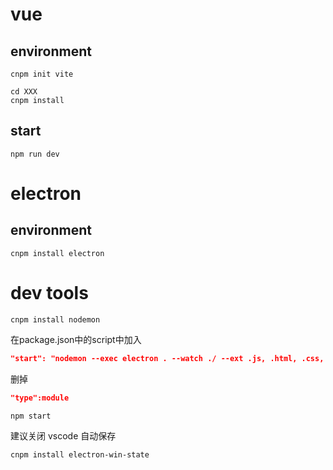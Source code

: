 # vue

## environment

```shell
cnpm init vite
```

```shell
cd XXX
cnpm install
```

## start

```shell
npm run dev
```

# electron

## environment

```shell
cnpm install electron
```

# dev tools

```shell
cnpm install nodemon
```

在package.json中的script中加入
```json
"start": "nodemon --exec electron . --watch ./ --ext .js, .html, .css, .vue"
```
删掉
```json
"type":module
```

```shell
npm start
```

建议关闭 vscode 自动保存

```shell
cnpm install electron-win-state
```
